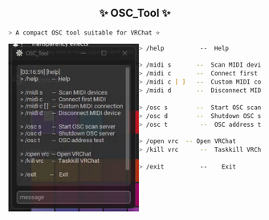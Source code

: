 <h2 align="center"> ✨ OSC_Tool ✨ </h2>

```zsh
> A compact OSC tool suitable for VRChat ⭐
```

<img align="left" src="img/OSC_X.gif" width="260px"/>

```zsh
> /help          --  Help

> /midi s       --  Scan MIDI devices
> /midi c       --  Connect first MIDI
> /midi c [ ]   --  Custom MIDI connection
> /midi d       --  Disconnect MIDI device

> /osc s        --  Start OSC scan server
> /osc d        --  Shutdown OSC server
> /osc t         --  OSC address test

> /open vrc  -- Open VRChat
> /kill vrc      --  Taskkill VRChat

> /exit          --    Exit
```
